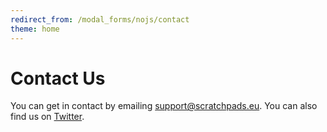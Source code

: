 ```yaml
---
redirect_from: /modal_forms/nojs/contact
theme: home
---
```


# Contact Us

You can get in contact by emailing [support@scratchpads.eu](mailto:support@scratchpads.eu). You can also find us on [Twitter](http://twitter.com/scratchpads).